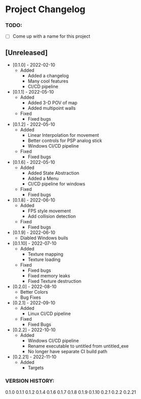 # Project Changelog

### TODO: 
- [ ] Come up with a name for this project

## [Unreleased]

- [0.1.0] - 2022-02-10
  - Added
    - Added a changelog
    - Many cool features
    - CI/CD pipeline
- [0.1.1] - 2022-05-10
  - Added
    - Added 3-D POV of map
    - Added multipoint walls
  - Fixed
    - Fixed bugs
- [0.1.2] - 2022-05-10
  - Added
    - Linear Interpolation for movement
    - Better controls for PSP analog stick
    - Windows CI/CD pipeline
  - Fixed
    - Fixed bugs
- [0.1.6] - 2022-05-10
  - Added
    - Added State Abstraction
    - Added a Menu
    - CI/CD pipeline for windows
  - Fixed
    - Fixed bugs
- [0.1.8] - 2022-06-10
  - Added
    - FPS style movement
    - Add collision detection
  - Fixed
    - Fixed bugs
- [0.1.9] - 2022-06-10
  - Diabled Windows buils
- [0.1.10] - 2022-07-10
  - Added
    - Texture mapping
    - Texture loading
  - Fixed
    - Fixed bugs
    - Fixed memory leaks
    - Fixed Texture destruction
- [0.2.0] - 2022-08-10
  - Better Colors
  - Bug Fixes
- [0.2.1] - 2022-09-10
  - Added
    - Linux CI/CD pipeline
  - Fixed
    - Fixed Bugs
- [0.2.2] - 2022-10-10
  - Added
    - Windows CI/CD pipeline
    - Rename executable to untitled from untitled_exe
    - No longer have separate CI build path
- [0.2.21] - 2022-11-10
  - Added
    - Targets

### VERSION HISTORY:
0.1.0
0.1.1
0.1.2
0.1.4
0.1.6
0.1.7
0.1.8
0.1.9
0.1.10
0.2.1
0.2.2
0.2.21